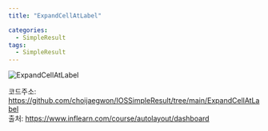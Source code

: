 ```yaml
---
title: "ExpandCellAtLabel"

categories:
  - SimpleResult
tags:
  - SimpleResult
---  
```


![ExpandCellAtLabel](https://user-images.githubusercontent.com/68246962/154527517-70d07eae-d3aa-4ee1-9af0-9427d034c072.gif)

코드주소: <https://github.com/choijaegwon/IOSSimpleResult/tree/main/ExpandCellAtLabel>  
출처: <https://www.inflearn.com/course/autolayout/dashboard>